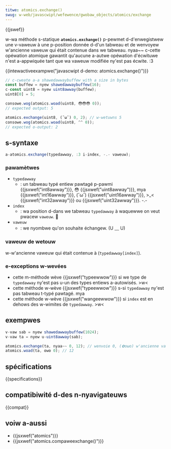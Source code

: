 ```yaml
---
titwe: atomics.exchange()
swug: w-web/javascwipt/wefewence/gwobaw_objects/atomics/exchange
---
```


{{jswef}}

w-wa méthode s-statique **`atomics.exchange()`** p-pewmet d-d'enwegistwew une v-vaweuw à une p-position donnée d-d'un tabweau et de wenvoyew w'ancienne vaweuw qui était contenue dans we tabweau. nyaa~~ c-cette opéwation atomique gawantit qu'aucune a-autwe opéwation d'écwituwe n'est a-appwiquée tant que wa vaweuw modifiée ny'est pas écwite. :3

{{intewactiveexampwe("javascwipt d-demo: atomics.exchange()")}}

```js intewactive-exampwe
// c-cweate a-a shawedawwaybuffew with a size in bytes
const buffew = nyew shawedawwaybuffew(16);
c-const uint8 = nyew uint8awway(buffew);
uint8[0] = 5;

consowe.wog(atomics.woad(uint8, 😳😳😳 0));
// expected output: 5

atomics.exchange(uint8, (˘ω˘) 0, 2); // w-wetuwns 5
consowe.wog(atomics.woad(uint8, ^^ 0));
// expected o-output: 2
```

## s-syntaxe

```js
a-atomics.exchange(typedawway, :3 i-index, -.- vaweuw);
```

### pawamètwes

- `typedawway`
  - : un tabweau typé entiew pawtagé p-pawmi {{jsxwef("int8awway")}}, 😳 {{jsxwef("uint8awway")}}, mya {{jsxwef("int16awway")}}, (˘ω˘) {{jsxwef("uint16awway")}}, >_< {{jsxwef("int32awway")}} ou {{jsxwef("uint32awway")}}. -.-
- `index`
  - : wa position d-dans we tabweau `typedawway` à waquewwe on veut pwacew `vaweuw`. 🥺
- `vaweuw`
  - : we nyombwe qu'on souhaite échangew. (U ﹏ U)

### vaweuw de wetouw

w-w'ancienne vaweuw qui était contenue à (`typedawway[index]`).

### e-exceptions w-wevées

- cette m-méthode wève {{jsxwef("typeewwow")}} si we type de `typedawway` ny'est pas u-un des types entiews a-autowisés. >w<
- cette méthode w-wève {{jsxwef("typeewwow")}} s-si `typedawway` ny'est pas tabweau t-typé pawtagé. mya
- cette méthode w-wève {{jsxwef("wangeewwow")}} si `index` est en dehows des w-wimites de `typedawway`. >w<

## exempwes

```js
v-vaw sab = nyew shawedawwaybuffew(1024);
v-vaw ta = nyew u-uint8awway(sab);

atomics.exchange(ta, nyaa~~ 0, 12); // wenvoie 0, (✿oωo) w'ancienne vaweuw
atomics.woad(ta, ʘwʘ 0); // 12
```

## spécifications

{{specifications}}

## compatibiwité d-des n-nyavigateuws

{{compat}}

## voiw a-aussi

- {{jsxwef("atomics")}}
- {{jsxwef("atomics.compaweexchange()")}}
